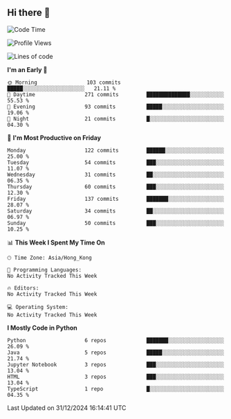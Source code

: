 ## Hi there 👋

<!--
**gessiegulugulu/gessiegulugulu** is a ✨ _special_ ✨ repository because its `README.md` (this file) appears on your GitHub profile.

Here are some ideas to get you started:

- 🔭 I’m currently working on ...
- 🌱 I’m currently learning ...
- 👯 I’m looking to collaborate on ...
- 🤔 I’m looking for help with ...
- 💬 Ask me about ...
- 📫 How to reach me: ...
- 😄 Pronouns: ...
- ⚡ Fun fact: ...
-->

<!--START_SECTION:waka-->
![Code Time](http://img.shields.io/badge/Code%20Time-243%20hrs%2018%20mins-blue)

![Profile Views](http://img.shields.io/badge/Profile%20Views-3-blue)

![Lines of code](https://img.shields.io/badge/From%20Hello%20World%20I%27ve%20Written-3.3%20million%20lines%20of%20code-blue)

**I'm an Early 🐤** 

```text
🌞 Morning                103 commits         █████░░░░░░░░░░░░░░░░░░░░   21.11 % 
🌆 Daytime                271 commits         ██████████████░░░░░░░░░░░   55.53 % 
🌃 Evening                93 commits          █████░░░░░░░░░░░░░░░░░░░░   19.06 % 
🌙 Night                  21 commits          █░░░░░░░░░░░░░░░░░░░░░░░░   04.30 % 
```
📅 **I'm Most Productive on Friday** 

```text
Monday                   122 commits         ██████░░░░░░░░░░░░░░░░░░░   25.00 % 
Tuesday                  54 commits          ███░░░░░░░░░░░░░░░░░░░░░░   11.07 % 
Wednesday                31 commits          ██░░░░░░░░░░░░░░░░░░░░░░░   06.35 % 
Thursday                 60 commits          ███░░░░░░░░░░░░░░░░░░░░░░   12.30 % 
Friday                   137 commits         ███████░░░░░░░░░░░░░░░░░░   28.07 % 
Saturday                 34 commits          ██░░░░░░░░░░░░░░░░░░░░░░░   06.97 % 
Sunday                   50 commits          ███░░░░░░░░░░░░░░░░░░░░░░   10.25 % 
```


📊 **This Week I Spent My Time On** 

```text
🕑︎ Time Zone: Asia/Hong_Kong

💬 Programming Languages: 
No Activity Tracked This Week

🔥 Editors: 
No Activity Tracked This Week

💻 Operating System: 
No Activity Tracked This Week
```

**I Mostly Code in Python** 

```text
Python                   6 repos             ███████░░░░░░░░░░░░░░░░░░   26.09 % 
Java                     5 repos             █████░░░░░░░░░░░░░░░░░░░░   21.74 % 
Jupyter Notebook         3 repos             ███░░░░░░░░░░░░░░░░░░░░░░   13.04 % 
HTML                     3 repos             ███░░░░░░░░░░░░░░░░░░░░░░   13.04 % 
TypeScript               1 repo              █░░░░░░░░░░░░░░░░░░░░░░░░   04.35 % 
```




 Last Updated on 31/12/2024 16:14:41 UTC
<!--END_SECTION:waka-->
